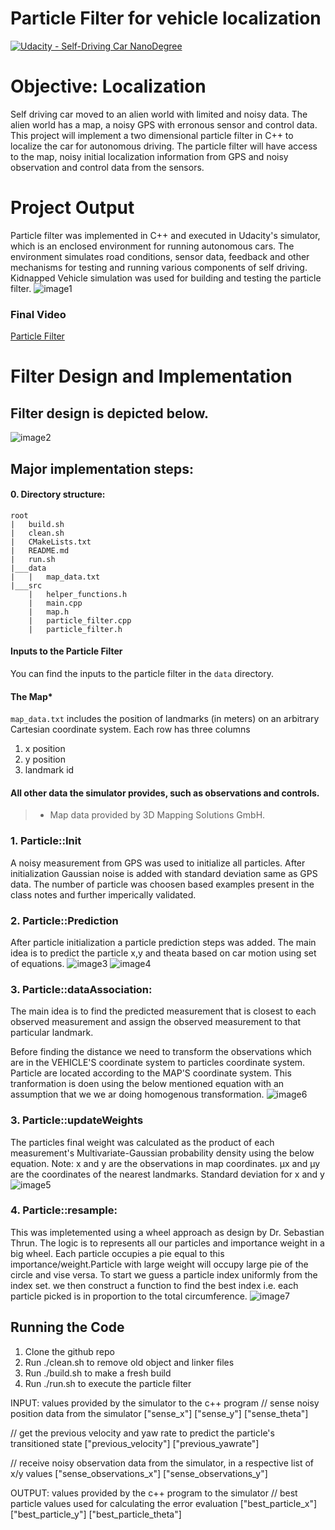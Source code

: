 # Particle Filter for vehicle localization
[![Udacity - Self-Driving Car NanoDegree](https://s3.amazonaws.com/udacity-sdc/github/shield-carnd.svg)](http://www.udacity.com/drive)

# Objective: Localization 
Self driving car moved to an alien world with limited and noisy data. The alien world has a map, a noisy GPS with erronous sensor and control data. This project will implement a two dimensional particle filter in C++ to localize the car for autonomous driving. The particle filter will have access to the map, noisy initial localization information from GPS and noisy observation and control data from the sensors.

# Project Output
Particle filter was implemented in C++ and executed in Udacity's simulator, which is an enclosed environment for running autonomous cars. The environment simulates road conditions, sensor data, feedback and other mechanisms for testing and running various components of self driving. Kidnapped Vehicle simulation was used for building and testing the particle filter. 
![image1](./images/ParticleFilter.png)
### Final Video
[Particle Filter](https://www.youtube.com/watch?v=myd3ctSHtts)

# Filter Design and Implementation
## Filter design is depicted below. 
![image2](./images/design.png)

## Major implementation steps:
#### 0. Directory structure:
```
root
|   build.sh
|   clean.sh
|   CMakeLists.txt
|   README.md
|   run.sh
|___data   
|   |   map_data.txt   
|___src
    |   helper_functions.h
    |   main.cpp
    |   map.h
    |   particle_filter.cpp
    |   particle_filter.h
```
#### Inputs to the Particle Filter
You can find the inputs to the particle filter in the `data` directory.
#### The Map*
`map_data.txt` includes the position of landmarks (in meters) on an arbitrary Cartesian coordinate system. Each row has three columns
1. x position
2. y position
3. landmark id
#### All other data the simulator provides, such as observations and controls.
> * Map data provided by 3D Mapping Solutions GmbH.

### 1. Particle::Init
A noisy measurement from GPS was used to initialize all particles. After initialization Gaussian noise is added with standard deviation same as GPS data. The number of particle was choosen based examples present in the class notes and further imperically validated.

### 2. Particle::Prediction
After particle initialization a particle prediction steps was added. The main idea is to predict the particle x,y and theata based on car motion using set of equations.
![image3](./images/yawNotZero.png)
![image4](./images/yawZero.png)

### 3. Particle::dataAssociation:
The main idea is to find the predicted measurement that is closest to each observed measurement and assign the observed measurement to that particular landmark.

Before finding the distance we need to transform the observations which are in the VEHICLE'S coordinate system to particles coordinate system. Particle are located according to the MAP'S coordinate system. This tranformation is doen using the below mentioned equation with an assumption that we we ar doing homogenous transformation.
![image6](./images/transformation.png)

### 3. Particle::updateWeights
The particles final weight was calculated as the product of each measurement's Multivariate-Gaussian probability density using the below equation. Note: x and y are the observations in map coordinates. μx and μy are the coordinates of the nearest landmarks. Standard deviation for x and y
![image5](./images/MultivariateGaussian.png)

### 4. Particle::resample:
This was impletemented using a wheel approach as design by Dr. Sebastian Thrun.  The logic is to represents all our particles and importance weight in a big wheel. Each particle occupies a pie equal to this importance/weight.Particle with large weight will occupy large pie of the circle and vise versa. To start we guess a particle index uniformly from the index set. we then construct a function to find the best index i.e. each particle picked is in proportion to the total circumference.
![image7](./images/resampleWheel.png)

## Running the Code
1. Clone the github repo
1. Run ./clean.sh to remove old object and linker files
2. Run ./build.sh to make a fresh build
3. Run ./run.sh to execute the particle filter 

INPUT: values provided by the simulator to the c++ program
// sense noisy position data from the simulator
["sense_x"]
["sense_y"]
["sense_theta"]

// get the previous velocity and yaw rate to predict the particle's transitioned state
["previous_velocity"]
["previous_yawrate"]

// receive noisy observation data from the simulator, in a respective list of x/y values
["sense_observations_x"]
["sense_observations_y"]

OUTPUT: values provided by the c++ program to the simulator
// best particle values used for calculating the error evaluation
["best_particle_x"]
["best_particle_y"]
["best_particle_theta"]
